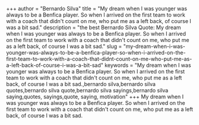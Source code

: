 +++
author = "Bernardo Silva"
title = "My dream when I was younger was always to be a Benfica player. So when I arrived on the first team to work with a coach that didn't count on me, who put me as a left back, of course I was a bit sad."
description = "the best Bernardo Silva Quote: My dream when I was younger was always to be a Benfica player. So when I arrived on the first team to work with a coach that didn't count on me, who put me as a left back, of course I was a bit sad."
slug = "my-dream-when-i-was-younger-was-always-to-be-a-benfica-player-so-when-i-arrived-on-the-first-team-to-work-with-a-coach-that-didnt-count-on-me-who-put-me-as-a-left-back-of-course-i-was-a-bit-sad"
keywords = "My dream when I was younger was always to be a Benfica player. So when I arrived on the first team to work with a coach that didn't count on me, who put me as a left back, of course I was a bit sad.,bernardo silva,bernardo silva quotes,bernardo silva quote,bernardo silva sayings,bernardo silva saying,quotes, sayings,quote, saying, motivation"
+++
My dream when I was younger was always to be a Benfica player. So when I arrived on the first team to work with a coach that didn't count on me, who put me as a left back, of course I was a bit sad.
